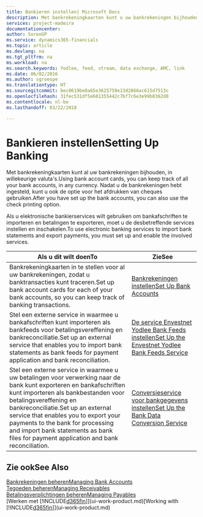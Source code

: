 ```yaml
---
title: Bankieren instellen| Microsoft Docs
description: Met bankrekeningkaarten kunt u uw bankrekeningen bijhouden en bankfeeds instellen, zoals Yodlee, om gegevens uit te wisselen.
services: project-madeira
documentationcenter: 
author: SorenGP
ms.service: dynamics365-financials
ms.topic: article
ms.devlang: na
ms.tgt_pltfrm: na
ms.workload: na
ms.search.keywords: Yodlee, feed, stream, data exchange, AMC, link
ms.date: 06/02/2016
ms.author: sgroespe
ms.translationtype: HT
ms.sourcegitcommit: bec0619be0a65e3625759e13d2866ac615d7513c
ms.openlocfilehash: 31fec531df5e601355442c7bf7c6e3e99b8362d8
ms.contentlocale: nl-be
ms.lasthandoff: 03/22/2018

---
```

# <a name="setting-up-banking"></a><span data-ttu-id="14e91-103">Bankieren instellen</span><span class="sxs-lookup"><span data-stu-id="14e91-103">Setting Up Banking</span></span>
<span data-ttu-id="14e91-104">Met bankrekeningkaarten kunt al uw bankrekeningen bijhouden, in willekeurige valuta's.</span><span class="sxs-lookup"><span data-stu-id="14e91-104">Using bank account cards, you can keep track of all your bank accounts, in any currency.</span></span> <span data-ttu-id="14e91-105">Nadat u de bankrekeningen hebt ingesteld, kunt u ook de optie voor het afdrukken van cheques gebruiken.</span><span class="sxs-lookup"><span data-stu-id="14e91-105">After you have set up the bank accounts, you can also use the check printing option.</span></span>

<span data-ttu-id="14e91-106">Als u elektronische bankierservices wilt gebruiken om bankafschriften te importeren en betalingen te exporteren, moet u de desbetreffende services instellen en inschakelen.</span><span class="sxs-lookup"><span data-stu-id="14e91-106">To use electronic banking services to import bank statements and  export payments, you must set up and enable the involved services.</span></span>

| <span data-ttu-id="14e91-107">Als u dit wilt doen</span><span class="sxs-lookup"><span data-stu-id="14e91-107">To</span></span> | <span data-ttu-id="14e91-108">Zie</span><span class="sxs-lookup"><span data-stu-id="14e91-108">See</span></span> |
| --- | --- |
| <span data-ttu-id="14e91-109">Bankrekeningkaarten in te stellen voor al uw bankrekeningen, zodat u banktransacties kunt traceren.</span><span class="sxs-lookup"><span data-stu-id="14e91-109">Set up bank account cards for each of your bank accounts, so you can keep track of banking transactions.</span></span> |[<span data-ttu-id="14e91-110">Bankrekeningen instellen</span><span class="sxs-lookup"><span data-stu-id="14e91-110">Set Up Bank Accounts</span></span>](bank-how-setup-bank-accounts.md) |
| <span data-ttu-id="14e91-111">Stel een externe service in waarmee u bankafschriften kunt importeren als bankfeeds voor betalingsvereffening en bankreconciliatie.</span><span class="sxs-lookup"><span data-stu-id="14e91-111">Set up an external service that enables you to import bank statements as bank feeds for payment application and bank reconciliation.</span></span> |[<span data-ttu-id="14e91-112">De service Envestnet Yodlee Bank Feeds instellen</span><span class="sxs-lookup"><span data-stu-id="14e91-112">Set Up the Envestnet Yodlee Bank Feeds Service</span></span>](bank-how-setup-bank-statement-service.md) |
| <span data-ttu-id="14e91-113">Stel een externe service in waarmee u uw betalingen voor verwerking naar de bank kunt exporteren en bankafschriften kunt importeren als bankbestanden voor betalingsvereffening en bankreconciliatie.</span><span class="sxs-lookup"><span data-stu-id="14e91-113">Set up an external service that enables you to export your payments to the bank for processing  and import bank statements as bank files for payment application and bank reconciliation.</span></span> |[<span data-ttu-id="14e91-114">Conversieservice voor bankgegevens instellen</span><span class="sxs-lookup"><span data-stu-id="14e91-114">Set Up the Bank Data Conversion Service</span></span>](bank-how-setup-bank-data-conversion-service.md) |

## <a name="see-also"></a><span data-ttu-id="14e91-115">Zie ook</span><span class="sxs-lookup"><span data-stu-id="14e91-115">See Also</span></span>
[<span data-ttu-id="14e91-116">Bankrekeningen beheren</span><span class="sxs-lookup"><span data-stu-id="14e91-116">Managing Bank Accounts</span></span>](bank-manage-bank-accounts.md)  
[<span data-ttu-id="14e91-117">Tegoeden beheren</span><span class="sxs-lookup"><span data-stu-id="14e91-117">Managing Receivables</span></span>](receivables-manage-receivables.md)  
[<span data-ttu-id="14e91-118">Betalingsverplichtingen beheren</span><span class="sxs-lookup"><span data-stu-id="14e91-118">Managing Payables</span></span>](payables-manage-payables.md)  
<span data-ttu-id="14e91-119">[Werken met [!INCLUDE[d365fin](includes/d365fin_md.md)]](ui-work-product.md)</span><span class="sxs-lookup"><span data-stu-id="14e91-119">[Working with [!INCLUDE[d365fin](includes/d365fin_md.md)]](ui-work-product.md)</span></span>

